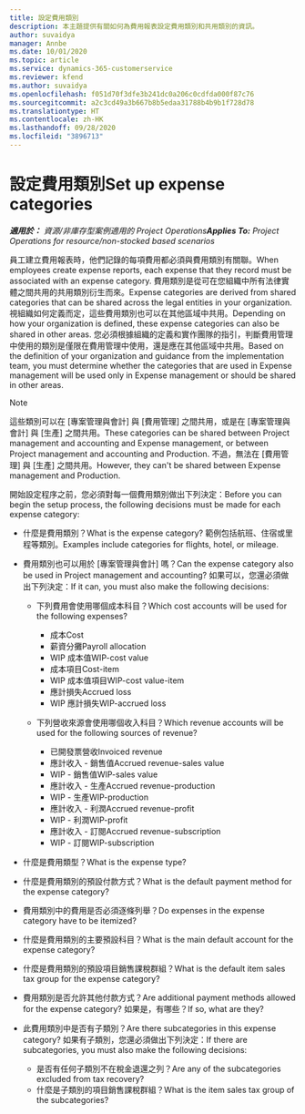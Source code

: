 ```yaml
---
title: 設定費用類別
description: 本主題提供有關如何為費用報表設定費用類別和共用類別的資訊。
author: suvaidya
manager: Annbe
ms.date: 10/01/2020
ms.topic: article
ms.service: dynamics-365-customerservice
ms.reviewer: kfend
ms.author: suvaidya
ms.openlocfilehash: f051d70f3dfe3b241dc0a206c0cdfda000f87c76
ms.sourcegitcommit: a2c3cd49a3b667b8b5edaa31788b4b9b1f728d78
ms.translationtype: HT
ms.contentlocale: zh-HK
ms.lasthandoff: 09/28/2020
ms.locfileid: "3896713"
---
```

# <a name="set-up-expense-categories"></a><span data-ttu-id="8bcb7-103">設定費用類別</span><span class="sxs-lookup"><span data-stu-id="8bcb7-103">Set up expense categories</span></span>

<span data-ttu-id="8bcb7-104">_**適用於：** 資源/非庫存型案例適用的 Project Operations_</span><span class="sxs-lookup"><span data-stu-id="8bcb7-104">_**Applies To:** Project Operations for resource/non-stocked based scenarios_</span></span>

<span data-ttu-id="8bcb7-105">員工建立費用報表時，他們記錄的每項費用都必須與費用類別有關聯。</span><span class="sxs-lookup"><span data-stu-id="8bcb7-105">When employees create expense reports, each expense that they record must be associated with an expense category.</span></span> <span data-ttu-id="8bcb7-106">費用類別是從可在您組織中所有法律實體之間共用的共用類別衍生而來。</span><span class="sxs-lookup"><span data-stu-id="8bcb7-106">Expense categories are derived from shared categories that can be shared across the legal entities in your organization.</span></span> <span data-ttu-id="8bcb7-107">視組織如何定義而定，這些費用類別也可以在其他區域中共用。</span><span class="sxs-lookup"><span data-stu-id="8bcb7-107">Depending on how your organization is defined, these expense categories can also be shared in other areas.</span></span> <span data-ttu-id="8bcb7-108">您必須根據組織的定義和實作團隊的指引，判斷費用管理中使用的類別是僅限在費用管理中使用，還是應在其他區域中共用。</span><span class="sxs-lookup"><span data-stu-id="8bcb7-108">Based on the definition of your organization and guidance from the implementation team, you must determine whether the categories that are used in Expense management will be used only in Expense management or should be shared in other areas.</span></span>

> [!NOTE]
> <span data-ttu-id="8bcb7-109">這些類別可以在 [專案管理與會計] 與 [費用管理] 之間共用，或是在 [專案管理與會計] 與 [生產] 之間共用。</span><span class="sxs-lookup"><span data-stu-id="8bcb7-109">These categories can be shared between Project management and accounting and Expense management, or between Project management and accounting and Production.</span></span> <span data-ttu-id="8bcb7-110">不過，無法在 [費用管理] 與 [生產] 之間共用。</span><span class="sxs-lookup"><span data-stu-id="8bcb7-110">However, they can't be shared between Expense management and Production.</span></span>

<span data-ttu-id="8bcb7-111">開始設定程序之前，您必須對每一個費用類別做出下列決定：</span><span class="sxs-lookup"><span data-stu-id="8bcb7-111">Before you can begin the setup process, the following decisions must be made for each expense category:</span></span>

- <span data-ttu-id="8bcb7-112">什麼是費用類別？</span><span class="sxs-lookup"><span data-stu-id="8bcb7-112">What is the expense category?</span></span> <span data-ttu-id="8bcb7-113">範例包括航班、住宿或里程等類別。</span><span class="sxs-lookup"><span data-stu-id="8bcb7-113">Examples include categories for flights, hotel, or mileage.</span></span>
- <span data-ttu-id="8bcb7-114">費用類別也可以用於 [專案管理與會計] 嗎？</span><span class="sxs-lookup"><span data-stu-id="8bcb7-114">Can the expense category also be used in Project management and accounting?</span></span> <span data-ttu-id="8bcb7-115">如果可以，您還必須做出下列決定：</span><span class="sxs-lookup"><span data-stu-id="8bcb7-115">If it can, you must also make the following decisions:</span></span>

    - <span data-ttu-id="8bcb7-116">下列費用會使用哪個成本科目？</span><span class="sxs-lookup"><span data-stu-id="8bcb7-116">Which cost accounts will be used for the following expenses?</span></span>

        - <span data-ttu-id="8bcb7-117">成本</span><span class="sxs-lookup"><span data-stu-id="8bcb7-117">Cost</span></span>
        - <span data-ttu-id="8bcb7-118">薪資分攤</span><span class="sxs-lookup"><span data-stu-id="8bcb7-118">Payroll allocation</span></span>
        - <span data-ttu-id="8bcb7-119">WIP 成本值</span><span class="sxs-lookup"><span data-stu-id="8bcb7-119">WIP-cost value</span></span>
        - <span data-ttu-id="8bcb7-120">成本項目</span><span class="sxs-lookup"><span data-stu-id="8bcb7-120">Cost-item</span></span>
        - <span data-ttu-id="8bcb7-121">WIP 成本值項目</span><span class="sxs-lookup"><span data-stu-id="8bcb7-121">WIP-cost value-item</span></span>
        - <span data-ttu-id="8bcb7-122">應計損失</span><span class="sxs-lookup"><span data-stu-id="8bcb7-122">Accrued loss</span></span>
        - <span data-ttu-id="8bcb7-123">WIP 應計損失</span><span class="sxs-lookup"><span data-stu-id="8bcb7-123">WIP-accrued loss</span></span>

    - <span data-ttu-id="8bcb7-124">下列營收來源會使用哪個收入科目？</span><span class="sxs-lookup"><span data-stu-id="8bcb7-124">Which revenue accounts will be used for the following sources of revenue?</span></span>

        - <span data-ttu-id="8bcb7-125">已開發票營收</span><span class="sxs-lookup"><span data-stu-id="8bcb7-125">Invoiced revenue</span></span>
        - <span data-ttu-id="8bcb7-126">應計收入 - 銷售值</span><span class="sxs-lookup"><span data-stu-id="8bcb7-126">Accrued revenue-sales value</span></span>
        - <span data-ttu-id="8bcb7-127">WIP - 銷售值</span><span class="sxs-lookup"><span data-stu-id="8bcb7-127">WIP-sales value</span></span>
        - <span data-ttu-id="8bcb7-128">應計收入 - 生產</span><span class="sxs-lookup"><span data-stu-id="8bcb7-128">Accrued revenue-production</span></span>
        - <span data-ttu-id="8bcb7-129">WIP - 生產</span><span class="sxs-lookup"><span data-stu-id="8bcb7-129">WIP-production</span></span>
        - <span data-ttu-id="8bcb7-130">應計收入 - 利潤</span><span class="sxs-lookup"><span data-stu-id="8bcb7-130">Accrued revenue-profit</span></span>
        - <span data-ttu-id="8bcb7-131">WIP - 利潤</span><span class="sxs-lookup"><span data-stu-id="8bcb7-131">WIP-profit</span></span>
        - <span data-ttu-id="8bcb7-132">應計收入 - 訂閱</span><span class="sxs-lookup"><span data-stu-id="8bcb7-132">Accrued revenue-subscription</span></span>
        - <span data-ttu-id="8bcb7-133">WIP - 訂閱</span><span class="sxs-lookup"><span data-stu-id="8bcb7-133">WIP-subscription</span></span>

- <span data-ttu-id="8bcb7-134">什麼是費用類型？</span><span class="sxs-lookup"><span data-stu-id="8bcb7-134">What is the expense type?</span></span>
- <span data-ttu-id="8bcb7-135">什麼是費用類別的預設付款方式？</span><span class="sxs-lookup"><span data-stu-id="8bcb7-135">What is the default payment method for the expense category?</span></span>
- <span data-ttu-id="8bcb7-136">費用類別中的費用是否必須逐條列舉？</span><span class="sxs-lookup"><span data-stu-id="8bcb7-136">Do expenses in the expense category have to be itemized?</span></span>
- <span data-ttu-id="8bcb7-137">什麼是費用類別的主要預設科目？</span><span class="sxs-lookup"><span data-stu-id="8bcb7-137">What is the main default account for the expense category?</span></span>
- <span data-ttu-id="8bcb7-138">什麼是費用類別的預設項目銷售課稅群組？</span><span class="sxs-lookup"><span data-stu-id="8bcb7-138">What is the default item sales tax group for the expense category?</span></span>
- <span data-ttu-id="8bcb7-139">費用類別是否允許其他付款方式？</span><span class="sxs-lookup"><span data-stu-id="8bcb7-139">Are additional payment methods allowed for the expense category?</span></span> <span data-ttu-id="8bcb7-140">如果是，有哪些？</span><span class="sxs-lookup"><span data-stu-id="8bcb7-140">If so, what are they?</span></span>
- <span data-ttu-id="8bcb7-141">此費用類別中是否有子類別？</span><span class="sxs-lookup"><span data-stu-id="8bcb7-141">Are there subcategories in this expense category?</span></span> <span data-ttu-id="8bcb7-142">如果有子類別，您還必須做出下列決定：</span><span class="sxs-lookup"><span data-stu-id="8bcb7-142">If there are subcategories, you must also make the following decisions:</span></span>

    - <span data-ttu-id="8bcb7-143">是否有任何子類別不在稅金退還之列？</span><span class="sxs-lookup"><span data-stu-id="8bcb7-143">Are any of the subcategories excluded from tax recovery?</span></span>
    - <span data-ttu-id="8bcb7-144">什麼是子類別的項目銷售課稅群組？</span><span class="sxs-lookup"><span data-stu-id="8bcb7-144">What is the item sales tax group of the subcategories?</span></span>
